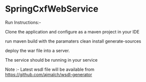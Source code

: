 # SpringCxfWebService

Run Instructions:-


Clone the application and configure as a maven project in your IDE

run maven build with  the paramaters clean install generate-sources

deploy the war file into a server.

The service should be running in your service

Note :- Latest wsdl file will be available from https://github.com/ajmalch/wsdl-generator
